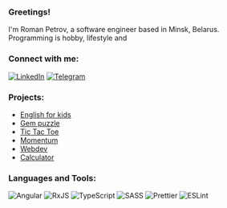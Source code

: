 ### Greetings!

I'm Roman Petrov, a software engineer based in Minsk, Belarus.   
Programming is hobby, lifestyle and 

### Connect with me:

[![LinkedIn](https://img.shields.io/badge/linkedin-%230077B5.svg?style=for-the-badge&logo=linkedin&logoColor=white)](https://www.linkedin.com/in/roman-petrov-99a7262a5)
[![Telegram](https://img.shields.io/badge/Telegram-2CA5E0?style=for-the-badge&logo=telegram&logoColor=white)](https://t.me/dmitrydutin](https://t.me/LifeIsGoodYouKnowWhatIMeanRight))

### Projects:
- [English for kids](https://ropegxdamn.github.io/english-for-kids/)
- [Gem puzzle](https://ropegxdamn.github.io/gem-puzzle/)
- [Tic Tac Toe](https://ropegxdamn.github.io/tic-tac-toe/)
- [Momentum](https://ropegxdamn.github.io/momentum/)
- [Webdev](https://ropegxdamn.github.io/web-dev/)
- [Calculator](https://ropegxdamn.github.io/calculator/)

### Languages and Tools:
![Angular](https://img.shields.io/badge/angular-%23DD0031.svg?style=for-the-badge&logo=angular&logoColor=white)
![RxJS](https://img.shields.io/badge/rxjs-%23B7178C.svg?style=for-the-badge&logo=reactivex&logoColor=white)
![TypeScript](https://img.shields.io/badge/typescript-%23007ACC.svg?style=for-the-badge&logo=typescript&logoColor=white)
![SASS](https://img.shields.io/badge/SASS-hotpink.svg?style=for-the-badge&logo=SASS&logoColor=white)
![Prettier](https://img.shields.io/badge/-Prettier-090909?style=for-the-badge&logo=Prettier)
![ESLint](https://img.shields.io/badge/ESLint-4B3263?style=for-the-badge&logo=eslint&logoColor=white) 
